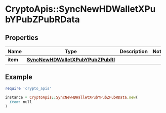 # CryptoApis::SyncNewHDWalletXPubYPubZPubRData

## Properties

| Name | Type | Description | Notes |
| ---- | ---- | ----------- | ----- |
| **item** | [**SyncNewHDWalletXPubYPubZPubRI**](SyncNewHDWalletXPubYPubZPubRI.md) |  |  |

## Example

```ruby
require 'crypto_apis'

instance = CryptoApis::SyncNewHDWalletXPubYPubZPubRData.new(
  item: null
)
```

